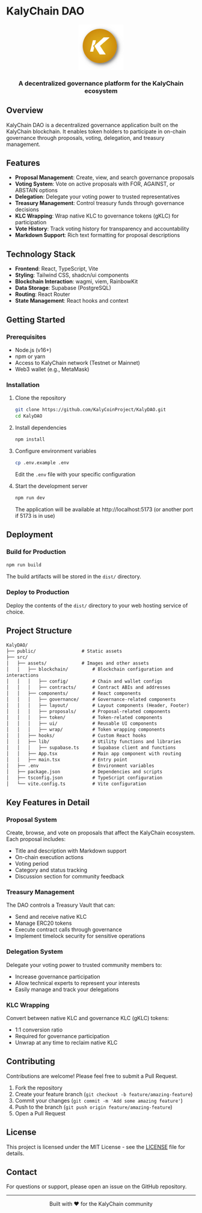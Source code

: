 # KalyChain DAO

<div align="center">
  <img src="public/kalychain.png" alt="KalyChain DAO Logo" width="120" />
  <h3>A decentralized governance platform for the KalyChain ecosystem</h3>
</div>

## Overview

KalyChain DAO is a decentralized governance application built on the KalyChain blockchain. It enables token holders to participate in on-chain governance through proposals, voting, delegation, and treasury management.

## Features

- **Proposal Management**: Create, view, and search governance proposals
- **Voting System**: Vote on active proposals with FOR, AGAINST, or ABSTAIN options
- **Delegation**: Delegate your voting power to trusted representatives
- **Treasury Management**: Control treasury funds through governance decisions
- **KLC Wrapping**: Wrap native KLC to governance tokens (gKLC) for participation
- **Vote History**: Track voting history for transparency and accountability
- **Markdown Support**: Rich text formatting for proposal descriptions

## Technology Stack

- **Frontend**: React, TypeScript, Vite
- **Styling**: Tailwind CSS, shadcn/ui components
- **Blockchain Interaction**: wagmi, viem, RainbowKit
- **Data Storage**: Supabase (PostgreSQL)
- **Routing**: React Router
- **State Management**: React hooks and context

## Getting Started

### Prerequisites

- Node.js (v16+)
- npm or yarn
- Access to KalyChain network (Testnet or Mainnet)
- Web3 wallet (e.g., MetaMask)

### Installation

1. Clone the repository
   ```bash
   git clone https://github.com/KalyCoinProject/KalyDAO.git
   cd KalyDAO
   ```

2. Install dependencies
   ```bash
   npm install
   ```

3. Configure environment variables
   ```bash
   cp .env.example .env
   ```
   Edit the `.env` file with your specific configuration

4. Start the development server
   ```bash
   npm run dev
   ```
   The application will be available at http://localhost:5173 (or another port if 5173 is in use)

## Deployment

### Build for Production

```bash
npm run build
```

The build artifacts will be stored in the `dist/` directory.

### Deploy to Production

Deploy the contents of the `dist/` directory to your web hosting service of choice.

## Project Structure

```
KalyDAO/
├── public/                 # Static assets
├── src/
│   ├── assets/             # Images and other assets
│   │   ├── blockchain/         # Blockchain configuration and interactions
│   │   │   ├── config/         # Chain and wallet configs
│   │   │   ├── contracts/      # Contract ABIs and addresses
│   │   ├── components/         # React components
│   │   │   ├── governance/     # Governance-related components
│   │   │   ├── layout/         # Layout components (Header, Footer)
│   │   │   ├── proposals/      # Proposal-related components
│   │   │   ├── token/          # Token-related components
│   │   │   ├── ui/             # Reusable UI components
│   │   │   ├── wrap/           # Token wrapping components
│   │   ├── hooks/              # Custom React hooks
│   │   ├── lib/                # Utility functions and libraries
│   │   │   ├── supabase.ts     # Supabase client and functions
│   │   ├── App.tsx             # Main app component with routing
│   │   ├── main.tsx            # Entry point
│   ├── .env                    # Environment variables
│   ├── package.json            # Dependencies and scripts
│   ├── tsconfig.json           # TypeScript configuration
│   └── vite.config.ts          # Vite configuration
```

## Key Features in Detail

### Proposal System

Create, browse, and vote on proposals that affect the KalyChain ecosystem. Each proposal includes:
- Title and description with Markdown support
- On-chain execution actions
- Voting period
- Category and status tracking
- Discussion section for community feedback

### Treasury Management

The DAO controls a Treasury Vault that can:
- Send and receive native KLC
- Manage ERC20 tokens
- Execute contract calls through governance
- Implement timelock security for sensitive operations

### Delegation System

Delegate your voting power to trusted community members to:
- Increase governance participation
- Allow technical experts to represent your interests
- Easily manage and track your delegations

### KLC Wrapping

Convert between native KLC and governance KLC (gKLC) tokens:
- 1:1 conversion ratio
- Required for governance participation
- Unwrap at any time to reclaim native KLC

## Contributing

Contributions are welcome! Please feel free to submit a Pull Request.

1. Fork the repository
2. Create your feature branch (`git checkout -b feature/amazing-feature`)
3. Commit your changes (`git commit -m 'Add some amazing feature'`)
4. Push to the branch (`git push origin feature/amazing-feature`)
5. Open a Pull Request

## License

This project is licensed under the MIT License - see the [LICENSE](LICENSE) file for details.

## Contact

For questions or support, please open an issue on the GitHub repository.

---

<div align="center">
  Built with ❤️ for the KalyChain community
</div>
